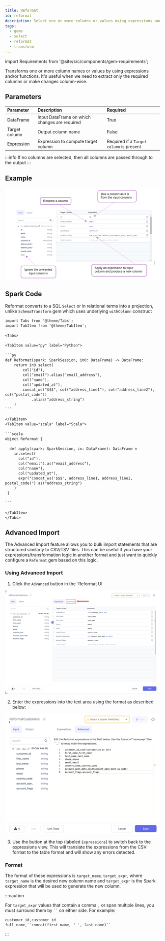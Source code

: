 ```yaml
---
title: Reformat
id: reformat
description: Select one or more columns or values using expressions and functions
tags:
  - gems
  - select
  - reformat
  - transform
---
```


import Requirements from '@site/src/components/gem-requirements';

<Requirements
  python_package_name="ProphecySparkBasicsPython"
  python_package_version="0.0.1+"
  scala_package_name="ProphecySparkBasicsScala"
  scala_package_version="0.0.1+"
  scala_lib=""
  python_lib=""
  uc_single="14.3+"
  uc_shared="14.3+"
  livy="3.0.1+"
/>

Transforms one or more column names or values by using expressions and/or functions. It's useful when we need to extract only the required columns or make changes column-wise.

## Parameters

| Parameter     | Description                                   | Required                                 |
| :------------ | :-------------------------------------------- | :--------------------------------------- |
| DataFrame     | Input DataFrame on which changes are required | True                                     |
| Target column | Output column name                            | False                                    |
| Expression    | Expression to compute target column           | Required if a `Target column` is present |

:::info
If no columns are selected, then all columns are passed through to the output
:::

## Example

![Example usage of Reformat](./img/reformat_eg_1.png)

## Spark Code

Reformat converts to a SQL `Select` or in relational terms into a projection, unlike `SchemaTransform` gem which uses underlying `withColumn` construct

````mdx-code-block
import Tabs from '@theme/Tabs';
import TabItem from '@theme/TabItem';

<Tabs>

<TabItem value="py" label="Python">

```py
def Reformat(spark: SparkSession, in0: DataFrame) -> DataFrame:
    return in0.select(
        col("id"),
        col("email").alias("email_address"),
        col("name"),
        col("updated_at"),
        concat_ws("$$$", col("address_line1"), col("address_line2"), col("postal_code"))
            .alias("address_string")
    )
```

</TabItem>
<TabItem value="scala" label="Scala">

```scala
object Reformat {

  def apply(spark: SparkSession, in: DataFrame): DataFrame =
    in.select(
      col("id"),
      col("email").as("email_address"),
      col("name"),
      col("updated_at"),
      expr("concat_ws('$$$', address_line1, address_line2, postal_code)").as("address_string")
    )
 }

```

</TabItem>
</Tabs>

````

## Advanced Import

The Advanced Import feature allows you to bulk import statements that are structured similarly to CSV/TSV files. This can be useful if you have your expressions/transformation logic in another format and just want to quickly configure a `Reformat` gem based on this logic.

### Using Advanced Import

1. Click the `Advanced` button in the `Reformat UI

![Advanced import toggle](./img/reformat_advanced.png)

2. Enter the expressions into the text area using the format as described below:

![Advanced import mode](./img/reformat_advanced_2.png)

3. Use the button at the top (labeled `Expressions`) to switch back to the expressions view. This will translate the expressions from the CSV format to the table format and will show any errors detected.

### Format

The format of these expressions is `target_name,target_expr`, where `target_name` is the desired new column name and `target_expr` is the Spark expression that will be used to generate the new column.

:::caution

For `target_expr` values that contain a comma `,` or span multiple lines, you must surround them by ` `` ` on either side. For example:

```
customer_id,customer_id
full_name,``concat(first_name, ' ', last_name)``
```

:::
